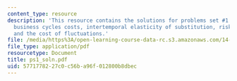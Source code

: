 ```yaml
---
content_type: resource
description: 'This resource contains the solutions for problems set #1 which includes
  business cycles costs, intertemporal elasticity of substitution, risk aversion,
  and the cost of fluctuations.'
file: /media/https%3A/open-learning-course-data-rc.s3.amazonaws.com/14-453-macroeconomic-theory-iii-fall-2006/5771778227c0c56ba96f012800b8dbec_ps1_soln.pdf
file_type: application/pdf
resourcetype: Document
title: ps1_soln.pdf
uid: 57717782-27c0-c56b-a96f-012800b8dbec
---
```

